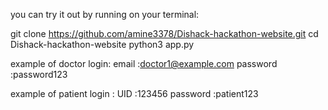 you can try it out by running on your terminal:

git clone https://github.com/amine3378/Dishack-hackathon-website.git
cd Dishack-hackathon-website
python3 app.py

example of doctor login:
email :doctor1@example.com
password :password123

example of patient login :
UID :123456
password :patient123
